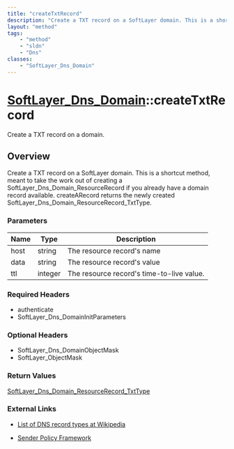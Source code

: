 ```yaml
---
title: "createTxtRecord"
description: "Create a TXT record on a SoftLayer domain. This is a shortcut method, meant to take the work out of creating a SoftLayer... "
layout: "method"
tags:
    - "method"
    - "sldn"
    - "Dns"
classes:
    - "SoftLayer_Dns_Domain"
---
```

# [SoftLayer_Dns_Domain](/reference/services/SoftLayer_Dns_Domain)::createTxtRecord

Create a TXT record on a domain.


## Overview 
Create a TXT record on a SoftLayer domain. This is a shortcut method, meant to take the work out of creating a SoftLayer_Dns_Domain_ResourceRecord if you already have a domain record available. createARecord returns the newly created SoftLayer_Dns_Domain_ResourceRecord_TxtType. 

### Parameters 
|Name | Type | Description |
| --- | --- | --- |
|host| string| The resource record's name|
|data| string| The resource record's value|
|ttl| integer| The resource record's time-to-live value.|


### Required Headers
* authenticate
* SoftLayer_Dns_DomainInitParameters

### Optional Headers
* SoftLayer_Dns_DomainObjectMask
* SoftLayer_ObjectMask

### Return Values
<a href='/reference/datatypes/SoftLayer_Dns_Domain_ResourceRecord_TxtType'>SoftLayer_Dns_Domain_ResourceRecord_TxtType </a>

### External Links


* [List of DNS record types at Wikipedia](http://en.wikipedia.org/wiki/List_of_DNS_record_types)


* [Sender Policy Framework](http://www.openspf.org/Project_Overview)


